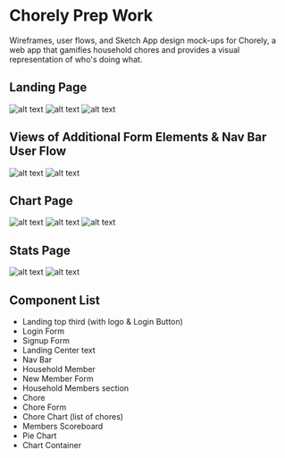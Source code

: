 # Chorely Prep Work
Wireframes, user flows, and Sketch App design mock-ups for Chorely, a web app that gamifies household chores and provides a visual representation of who's doing what.
## Landing Page
![alt text](/images/01_landing_desktop.png "Landing Page desktop view wireframe")
![alt text](/images/02_landing_mobile.png "Landing Page mobile view wireframe")
![alt text](/images/03_landing_userFlow.png "Landing Page user flow")

## Views of Additional Form Elements & Nav Bar User Flow
![alt text](/images/04_form_elements.png "form elements")
![alt text](/images/08_nav_userFlow.png "Nav Bar user flow")

## Chart Page
![alt text](/images/05_chart_desktop.png "Chart page desktop view wireframe")
![alt text](/images/06_chart_mobile.png "Chart Page mobile view wireframe")
![alt text](/images/07_chart_userFlow.png "Chart Page user flow")

## Stats Page
![alt text](/images/09_stats_desktop.png "Stats Page desktop view wireframe")
![alt text](/images/10_stats_mobile.png "Stats Page mobile view wireframe")

## Component List
* Landing top third (with logo & Login Button)
* Login Form
* Signup Form
* Landing Center text
* Nav Bar
* Household Member
* New Member Form
* Household Members section
* Chore
* Chore Form
* Chore Chart (list of chores)
* Members Scoreboard
* Pie Chart
* Chart Container


